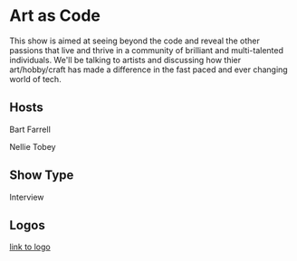 # Art as Code

This show is aimed at seeing beyond the code and reveal the other passions that live and thrive in a community of brilliant and multi-talented individuals.
We'll be talking to artists and discussing how thier art/hobby/craft has made a difference in the fast paced and ever changing world of tech.

## Hosts 

Bart Farrell

Nellie Tobey

## Show Type

Interview

## Logos

[link to logo](https://drive.google.com/drive/folders/15xIawzxfKxV950yThQ3nmRRZUSaLfllY?usp=sharing "redirect link to PNG and SVG")
